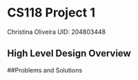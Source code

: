 # CS118 Project 1

Christina Oliveira
UID: 204803448

## High Level Design Overview

##Problems and Solutions




